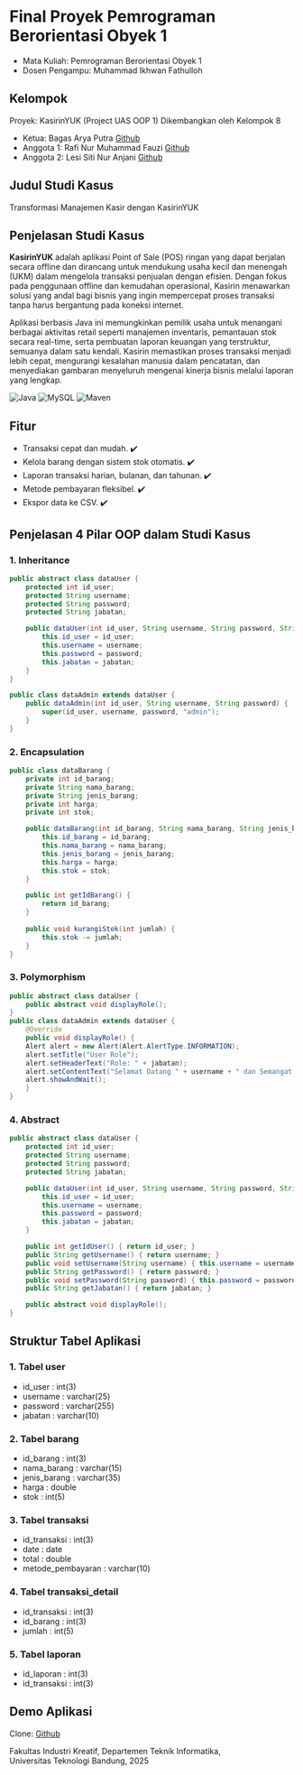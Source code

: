 # Final Proyek Pemrograman Berorientasi Obyek 1 
- Mata Kuliah: Pemrograman Berorientasi Obyek 1
- Dosen Pengampu: Muhammad Ikhwan Fathulloh
  
## Kelompok
Proyek: KasirinYUK (Project UAS OOP 1)
Dikembangkan oleh Kelompok 8  
- Ketua: Bagas Arya Putra  [Github](https://github.com/pnyabags)
- Anggota 1: Rafi Nur Muhammad Fauzi [Github](https://github.com/RafiNur06) 
- Anggota 2: Lesi Siti Nur Anjani  [Github](https://github.com/LesiSitiNurAnjani)
  
## Judul Studi Kasus
Transformasi Manajemen Kasir dengan KasirinYUK

## Penjelasan Studi Kasus
**KasirinYUK** adalah aplikasi Point of Sale (POS) ringan yang dapat berjalan secara offline dan dirancang untuk mendukung usaha kecil dan menengah (UKM) dalam mengelola transaksi penjualan dengan efisien. 
Dengan fokus pada penggunaan offline dan kemudahan operasional, Kasirin menawarkan solusi yang andal bagi bisnis yang ingin mempercepat proses transaksi tanpa harus bergantung pada koneksi internet.

Aplikasi berbasis Java ini memungkinkan pemilik usaha untuk menangani berbagai aktivitas retail seperti manajemen inventaris, pemantauan stok secara real-time, serta pembuatan laporan keuangan yang terstruktur, semuanya dalam satu kendali. 
Kasirin memastikan proses transaksi menjadi lebih cepat, mengurangi kesalahan manusia dalam pencatatan, dan menyediakan gambaran menyeluruh mengenai kinerja bisnis melalui laporan yang lengkap.

![Java](https://img.shields.io/badge/Java-ED8B00?style=for-the-badge&logo=java&logoColor=white)
![MySQL](https://img.shields.io/badge/MySQL-4479A1?style=for-the-badge&logo=mysql&logoColor=white)
![Maven](https://img.shields.io/badge/Maven-C71A36?style=for-the-badge&logo=apache-maven&logoColor=white)

## Fitur
- Transaksi cepat dan mudah. ✔️
- Kelola barang dengan sistem stok otomatis. ✔️
- Laporan transaksi harian, bulanan, dan tahunan. ✔️
- Metode pembayaran fleksibel. ✔️
- Ekspor data ke CSV. ✔️

## Penjelasan 4 Pilar OOP dalam Studi Kasus
### 1. Inheritance
```java
public abstract class dataUser {
    protected int id_user;
    protected String username;
    protected String password;
    protected String jabatan;

    public dataUser(int id_user, String username, String password, String jabatan) {
        this.id_user = id_user;
        this.username = username;
        this.password = password;
        this.jabatan = jabatan;
    }
}

public class dataAdmin extends dataUser {
    public dataAdmin(int id_user, String username, String password) {
        super(id_user, username, password, "admin");
    }
}
```

### 2. Encapsulation
```java
public class dataBarang {
    private int id_barang;
    private String nama_barang;
    private String jenis_barang;
    private int harga;
    private int stok;

    public dataBarang(int id_barang, String nama_barang, String jenis_barang, int harga, int stok) {
        this.id_barang = id_barang;
        this.nama_barang = nama_barang;
        this.jenis_barang = jenis_barang;
        this.harga = harga;
        this.stok = stok;
    }

    public int getIdBarang() {
        return id_barang;
    }
    
    public void kurangiStok(int jumlah) {
        this.stok -= jumlah;
    }
}
```

### 3. Polymorphism
```java
public abstract class dataUser {
    public abstract void displayRole();
}
public class dataAdmin extends dataUser {
    @Override
    public void displayRole() {
    Alert alert = new Alert(Alert.AlertType.INFORMATION);
    alert.setTitle("User Role");
    alert.setHeaderText("Role: " + jabatan);
    alert.setContentText("Selamat Datang " + username + " dan Semangat Bekerja!");
    alert.showAndWait();
    }
}
```

### 4. Abstract
```java
public abstract class dataUser {
    protected int id_user;
    protected String username;
    protected String password;
    protected String jabatan;

    public dataUser(int id_user, String username, String password, String jabatan) {
        this.id_user = id_user;
        this.username = username;
        this.password = password;
        this.jabatan = jabatan;
    }

    public int getIdUser() { return id_user; }
    public String getUsername() { return username; }
    public void setUsername(String username) { this.username = username; }
    public String getPassword() { return password; }
    public void setPassword(String password) { this.password = password; }
    public String getJabatan() { return jabatan; }

    public abstract void displayRole();
}

```
## Struktur Tabel Aplikasi
### 1. Tabel user
- id_user : int(3)
- username : varchar(25)
- password : varchar(255)
- jabatan : varchar(10)

### 2. Tabel barang
- id_barang : int(3)
- nama_barang : varchar(15)
- jenis_barang : varchar(35)
- harga : double
- stok : int(5)

### 3. Tabel transaksi
- id_transaksi : int(3)
- date : date
- total : double
- metode_pembayaran : varchar(10)

### 4. Tabel transaksi_detail
- id_transaksi : int(3)
- id_barang : int(3)
- jumlah : int(5)

### 5. Tabel laporan
- id_laporan : int(3)
- id_transaksi : int(3)
  
## Demo Aplikasi
Clone: [Github](https://github.com/pnyabags/UAS_PBO1_223PB_Kelompok8.git)

Fakultas Industri Kreatif, Departemen Teknik Informatika,  
Universitas Teknologi Bandung, 2025
